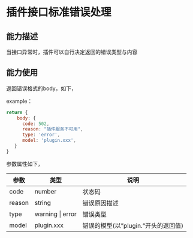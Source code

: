 # 插件接口标准错误处理
## 能力描述
当接口异常时，插件可以自行决定返回的错误类型与内容

## 能力使用
返回错误格式的body，如下，

example：

```javascript
return {
    body: {
      code: 502,
      reason: "插件服务不可用",
      type: 'error',
      model: 'plugin.xxx',
   }
}

```
参数属性如下，

|参数|类型|说明|
| ----- | ----- | ----- |
|code|number|状态码|
|reason|string|错误原因描述|
|type|warning \| error|错误类型|
|model|plugin.xxx|错误的模型(以”plugin.“开头的返回值)|
